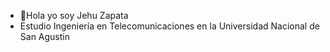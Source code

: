 - 👋Hola yo soy Jehu Zapata
- Estudio Ingeniería en Telecomunicaciones en la Universidad Nacional de San Agustin
